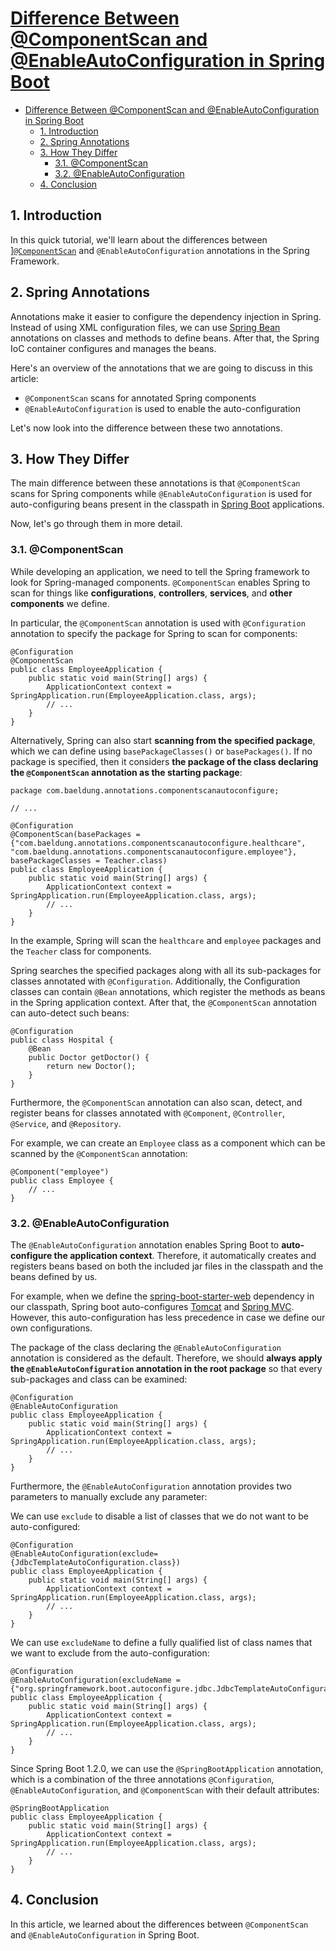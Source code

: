 # [Difference Between @ComponentScan and @EnableAutoConfiguration in Spring Boot](https://www.baeldung.com/spring-componentscan-vs-enableautoconfiguration)

- [Difference Between @ComponentScan and @EnableAutoConfiguration in Spring Boot](#difference-between-componentscan-and-enableautoconfiguration-in-spring-boot)
  - [1. Introduction](#1-introduction)
  - [2. Spring Annotations](#2-spring-annotations)
  - [3. How They Differ](#3-how-they-differ)
    - [3.1. @ComponentScan](#31-componentscan)
    - [3.2. @EnableAutoConfiguration](#32-enableautoconfiguration)
  - [4. Conclusion](#4-conclusion)

## 1. Introduction

In this quick tutorial, we'll learn about the differences between ][`@ComponentScan`](https://www.baeldung.com/spring-component-scanning) and `@EnableAutoConfiguration` annotations in the Spring Framework.

## 2. Spring Annotations

Annotations make it easier to configure the dependency injection in Spring. Instead of using XML configuration files, we can use [Spring Bean](https://www.baeldung.com/spring-bean-annotations) annotations on classes and methods to define beans. After that, the Spring IoC container configures and manages the beans.

Here's an overview of the annotations that we are going to discuss in this article:

- `@ComponentScan` scans for annotated Spring components
- `@EnableAutoConfiguration` is used to enable the auto-configuration

Let's now look into the difference between these two annotations.

## 3. How They Differ

The main difference between these annotations is that `@ComponentScan` scans for Spring components while `@EnableAutoConfiguration` is used for auto-configuring beans present in the classpath in [Spring Boot](https://www.baeldung.com/spring-boot) applications.

Now, let's go through them in more detail.

### 3.1. @ComponentScan

While developing an application, we need to tell the Spring framework to look for Spring-managed components. `@ComponentScan` enables Spring to scan for things like **configurations**, **controllers**, **services**, and **other components** we define.

In particular, the `@ComponentScan` annotation is used with `@Configuration` annotation to specify the package for Spring to scan for components:

    @Configuration
    @ComponentScan
    public class EmployeeApplication {
        public static void main(String[] args) {
            ApplicationContext context = SpringApplication.run(EmployeeApplication.class, args);
            // ...
        }
    }

Alternatively, Spring can also start **scanning from the specified package**, which we can define using `basePackageClasses()` or `basePackages()`. If no package is specified, then it considers **the package of the class declaring the `@ComponentScan` annotation as the starting package**:

    package com.baeldung.annotations.componentscanautoconfigure;
    
    // ...
    
    @Configuration
    @ComponentScan(basePackages = {"com.baeldung.annotations.componentscanautoconfigure.healthcare", "com.baeldung.annotations.componentscanautoconfigure.employee"}, basePackageClasses = Teacher.class)
    public class EmployeeApplication {
        public static void main(String[] args) {
            ApplicationContext context = SpringApplication.run(EmployeeApplication.class, args);
            // ...
        }
    }

In the example, Spring will scan the `healthcare` and `employee` packages and the `Teacher` class for components.

Spring searches the specified packages along with all its sub-packages for classes annotated with `@Configuration`. Additionally, the Configuration classes can contain `@Bean` annotations, which register the methods as beans in the Spring application context. After that, the `@ComponentScan` annotation can auto-detect such beans:

    @Configuration
    public class Hospital {
        @Bean
        public Doctor getDoctor() {
            return new Doctor();
        }
    }

Furthermore, the `@ComponentScan` annotation can also scan, detect, and register beans for classes annotated with `@Component`, `@Controller`, `@Service`, and `@Repository`.

For example, we can create an `Employee` class as a component which can be scanned by the `@ComponentScan` annotation:

    @Component("employee")
    public class Employee {
        // ...
    }

### 3.2. @EnableAutoConfiguration

The `@EnableAutoConfiguration` annotation enables Spring Boot to **auto-configure the application context**. Therefore, it automatically creates and registers beans based on both the included jar files in the classpath and the beans defined by us.

For example, when we define the [spring-boot-starter-web](https://www.baeldung.com/spring-boot-starters) dependency in our classpath, Spring boot auto-configures [Tomcat](https://www.baeldung.com/tomcat) and [Spring MVC](https://www.baeldung.com/spring-mvc-tutorial). However, this auto-configuration has less precedence in case we define our own configurations.

The package of the class declaring the `@EnableAutoConfiguration` annotation is considered as the default. Therefore, we should **always apply the `@EnableAutoConfiguration` annotation in the root package** so that every sub-packages and class can be examined:

    @Configuration
    @EnableAutoConfiguration
    public class EmployeeApplication {
        public static void main(String[] args) {
            ApplicationContext context = SpringApplication.run(EmployeeApplication.class, args);
            // ...
        }
    }

Furthermore, the `@EnableAutoConfiguration` annotation provides two parameters to manually exclude any parameter:

We can use `exclude` to disable a list of classes that we do not want to be auto-configured:

    @Configuration
    @EnableAutoConfiguration(exclude={JdbcTemplateAutoConfiguration.class})
    public class EmployeeApplication {
        public static void main(String[] args) {
            ApplicationContext context = SpringApplication.run(EmployeeApplication.class, args);
            // ...
        }
    }

We can use `excludeName` to define a fully qualified list of class names that we want to exclude from the auto-configuration:

    @Configuration
    @EnableAutoConfiguration(excludeName = {"org.springframework.boot.autoconfigure.jdbc.JdbcTemplateAutoConfiguration"})
    public class EmployeeApplication {
        public static void main(String[] args) {
            ApplicationContext context = SpringApplication.run(EmployeeApplication.class, args);
            // ...
        }
    }

Since Spring Boot 1.2.0, we can use the `@SpringBootApplication` annotation, which is a combination of the three annotations `@Configuration`, `@EnableAutoConfiguration`, and `@ComponentScan` with their default attributes:

    @SpringBootApplication
    public class EmployeeApplication {
        public static void main(String[] args) {
            ApplicationContext context = SpringApplication.run(EmployeeApplication.class, args);
            // ...
        }
    }

## 4. Conclusion

In this article, we learned about the differences between `@ComponentScan` and `@EnableAutoConfiguration` in Spring Boot.
